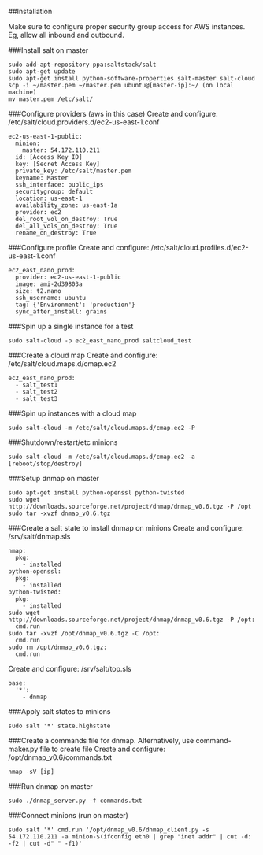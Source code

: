 ##Installation

Make sure to configure proper security group access for AWS instances. Eg, allow all inbound and outbound.

###Install salt on master
```
sudo add-apt-repository ppa:saltstack/salt
sudo apt-get update
sudo apt-get install python-software-properties salt-master salt-cloud
scp -i ~/master.pem ~/master.pem ubuntu@[master-ip]:~/ (on local machine)
mv master.pem /etc/salt/
```

###Configure providers (aws in this case)
Create and configure: /etc/salt/cloud.providers.d/ec2-us-east-1.conf
```
ec2-us-east-1-public:
  minion:
    master: 54.172.110.211
  id: [Access Key ID]
  key: [Secret Access Key]
  private_key: /etc/salt/master.pem
  keyname: Master
  ssh_interface: public_ips
  securitygroup: default
  location: us-east-1
  availability_zone: us-east-1a
  provider: ec2
  del_root_vol_on_destroy: True
  del_all_vols_on_destroy: True
  rename_on_destroy: True
```

###Configure profile
Create and configure: /etc/salt/cloud.profiles.d/ec2-us-east-1.conf
```
ec2_east_nano_prod:
  provider: ec2-us-east-1-public
  image: ami-2d39803a
  size: t2.nano
  ssh_username: ubuntu
  tag: {'Environment': 'production'}
  sync_after_install: grains
```
###Spin up a single instance for a test
```
sudo salt-cloud -p ec2_east_nano_prod saltcloud_test
```

###Create a cloud map
Create and configure: /etc/salt/cloud.maps.d/cmap.ec2
```
ec2_east_nano_prod:
  - salt_test1
  - salt_test2
  - salt_test3
```
###Spin up instances with a cloud map
```
sudo salt-cloud -m /etc/salt/cloud.maps.d/cmap.ec2 -P
```

###Shutdown/restart/etc minions
```
sudo salt-cloud -m /etc/salt/cloud.maps.d/cmap.ec2 -a [reboot/stop/destroy]
```

###Setup dnmap on master
```
sudo apt-get install python-openssl python-twisted
sudo wget http://downloads.sourceforge.net/project/dnmap/dnmap_v0.6.tgz -P /opt
sudo tar -xvzf dnmap_v0.6.tgz
```

###Create a salt state to install dnmap on minions
Create and configure: /srv/salt/dnmap.sls
```
nmap:
  pkg:
    - installed
python-openssl:
  pkg:
    - installed
python-twisted:
  pkg:
    - installed
sudo wget http://downloads.sourceforge.net/project/dnmap/dnmap_v0.6.tgz -P /opt:
  cmd.run
sudo tar -xvzf /opt/dnmap_v0.6.tgz -C /opt:
  cmd.run
sudo rm /opt/dnmap_v0.6.tgz:
  cmd.run
```
Create and configure: /srv/salt/top.sls
```
base:
  '*':
    - dnmap
```

###Apply salt states to minions
```
sudo salt '*' state.highstate
```

###Create a commands file for dnmap. Alternatively, use command-maker.py file to create file
Create and configure: /opt/dnmap_v0.6/commands.txt
```
nmap -sV [ip]
```

###Run dnmap on master
```
sudo ./dnmap_server.py -f commands.txt
```

###Connect minions (run on master)
```
sudo salt '*' cmd.run '/opt/dnmap_v0.6/dnmap_client.py -s 54.172.110.211 -a minion-$(ifconfig eth0 | grep "inet addr" | cut -d: -f2 | cut -d" " -f1)'
```

